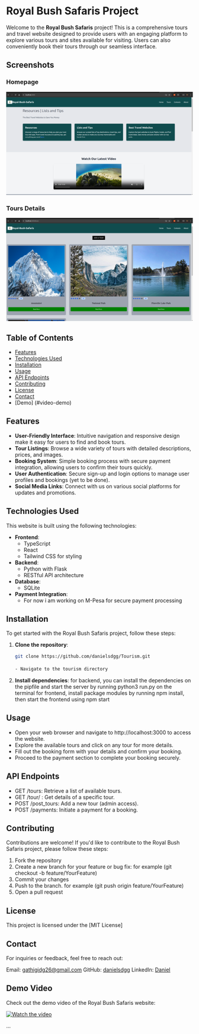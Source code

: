 # Royal Bush Safaris Project

Welcome to the **Royal Bush Safaris** project! This is a comprehensive tours and travel website designed to provide users with an engaging platform to explore various tours and sites available for visiting. Users can also conveniently book their tours through our seamless interface.

## Screenshots

### Homepage
![Homepage](frontend/src/assets/Screenshot%201.png)

### Tours Details
![Tour Details](frontend/src/assets/Screenshot%202.png)

## Table of Contents

- [Features](#features)
- [Technologies Used](#technologies-used)
- [Installation](#installation)
- [Usage](#usage)
- [API Endpoints](#api-endpoints)
- [Contributing](#contributing)
- [License](#license)
- [Contact](#contact)
- [Demo] (#video-demo)

## Features

- **User-Friendly Interface**: Intuitive navigation and responsive design make it easy for users to find and book tours.
- **Tour Listings**: Browse a wide variety of tours with detailed descriptions, prices, and images.
- **Booking System**: Simple booking process with secure payment integration, allowing users to confirm their tours quickly.
- **User Authentication**: Secure sign-up and login options to manage user profiles and bookings (yet to be done).
- **Social Media Links**: Connect with us on various social platforms for updates and promotions.

## Technologies Used

This website is built using the following technologies:

- **Frontend**: 
  - TypeScript
  - React
  - Tailwind CSS for styling
- **Backend**: 
  - Python with Flask
  - RESTful API architecture
- **Database**: 
  - SQLite 
- **Payment Integration**: 
  - For now i am working on M-Pesa for secure payment processing

## Installation

To get started with the Royal Bush Safaris project, follow these steps:

1. **Clone the repository**:

   ```bash
   git clone https://github.com/danielsdgg/Tourism.git

   - Navigate to the tourism directory
2. **Install dependencies**:
for backend, you can install the dependencies on the pipfile and start the server by running python3 run.py on the terminal
for frontend, install package modules by running npm install,  then start the frontend using npm start

## Usage
- Open your web browser and navigate to http://localhost:3000 to access the website.
- Explore the available tours and click on any tour for more details.
- Fill out the booking form with your details and confirm your booking.
- Proceed to the payment section to complete your booking securely.

## API Endpoints
- GET /tours: Retrieve a list of available tours.
- GET /tour/
: Get details of a specific tour.
- POST /post_tours: Add a new tour (admin access).
- POST /payments: Initiate a payment for a booking.

## Contributing
Contributions are welcome! If you'd like to contribute to the Royal Bush Safaris project, please follow these steps:
1. Fork the repository
2. Create a new branch for your feature or bug fix: for example (git checkout -b feature/YourFeature)
3. Commit your changes
4. Push to the branch. for example (git push origin feature/YourFeature)
5. Open a pull request

## License
This project is licensed under the [MIT License]

## Contact
For inquiries or feedback, feel free to reach out:

Email: gathigidg26@gmail.com
GitHub: [danielsdgg](https://github.com/danielsdgg)
LinkedIn: [Daniel](https://www.linkedin.com/in/daniel-muiruri-541a701a3/)

## Demo Video

Check out the demo video of the Royal Bush Safaris website:

[![Watch the video](https://img.youtube.com/vi/IBk0LQmjfKM/0.jpg)](https://youtu.be/IBk0LQmjfKM)


...


